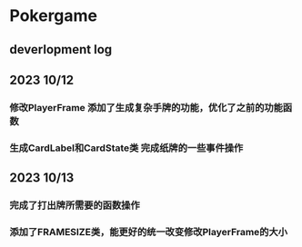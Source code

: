# Pokergame
## deverlopment log
## 2023 10/12 
### 修改PlayerFrame 添加了生成复杂手牌的功能，优化了之前的功能函数
### 生成CardLabel和CardState类 完成纸牌的一些事件操作
## 2023 10/13
### 完成了打出牌所需要的函数操作
### 添加了FRAMESIZE类，能更好的统一改变修改PlayerFrame的大小